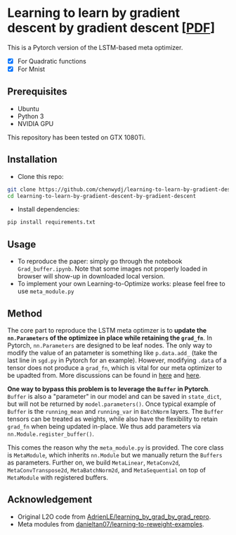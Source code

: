 # Learning to learn by gradient descent by gradient descent [[PDF](https://arxiv.org/pdf/1606.04474v2.pdf)]

This is a Pytorch version of the LSTM-based meta optimizer.

- [x] For Quadratic functions
- [x] For Mnist

## Prerequisites
- Ubuntu
- Python 3
- NVIDIA GPU

This repository has been tested on GTX 1080Ti.

## Installation
* Clone this repo:
```bash
git clone https://github.com/chenwydj/learning-to-learn-by-gradient-descent-by-gradient-descent.git
cd learning-to-learn-by-gradient-descent-by-gradient-descent
```
* Install dependencies:
```bash
pip install requirements.txt
```

## Usage
* To reproduce the paper: simply go through the notebook `Grad_buffer.ipynb`. Note that some images not properly loaded in browser will show-up in downloaded local version.
* To implement your own Learning-to-Optimize works: please feel free to use `meta_module.py`

## Method
The core part to reproduce the LSTM meta optimzer is to **update the `nn.Parameters` of the optimizee in place while retaining the `grad_fn`**. In Pytorch, `nn.Parameters` are designed to be leaf nodes. The only way to modify the value of an patameter is something like `p.data.add_` (take the last line in `sgd.py` in Pytorch for an example). However, modifying `.data` of a tensor does not produce a `grad_fn`, which is vital for our meta optimizer to be upadted from. More discussions can be found in [here](https://discuss.pytorch.org/t/nn-parameter-doesnt-retain-grad-fn/29214) and [here](https://discuss.pytorch.org/t/gradient-with-respect-to-parameters-that-update-model-parameters/39141).

**One way to bypass this problem is to leverage the `Buffer` in Pytorch**. `Buffer` is also a "parameter" in our model and can be saved in `state_dict`, but will not be returned by `model.parameters()`. Once typical example of `Buffer` is the `running_mean` and `running_var` in `BatchNorm` layers. The `Buffer` tensors can be treated as weights, while also have the flexibility to retain `grad_fn` when being updated in-place. We thus add parameters via `nn.Module.register_buffer()`.

This comes the reason why the `meta_module.py` is provided. The core class is `MetaModule`, which inherits `nn.Module` but we manually return the `Buffers` as parameters. Further on, we build `MetaLinear`, `MetaConv2d`, `MetaConvTranspose2d`, `MetaBatchNorm2d`, and `MetaSequential` on top of `MetaModule` with registered buffers.

## Acknowledgement
* Original L2O code from [AdrienLE/learning_by_grad_by_grad_repro](https://github.com/AdrienLE/learning_by_grad_by_grad_repro).
* Meta modules from [danieltan07/learning-to-reweight-examples](https://github.com/danieltan07/learning-to-reweight-examples).